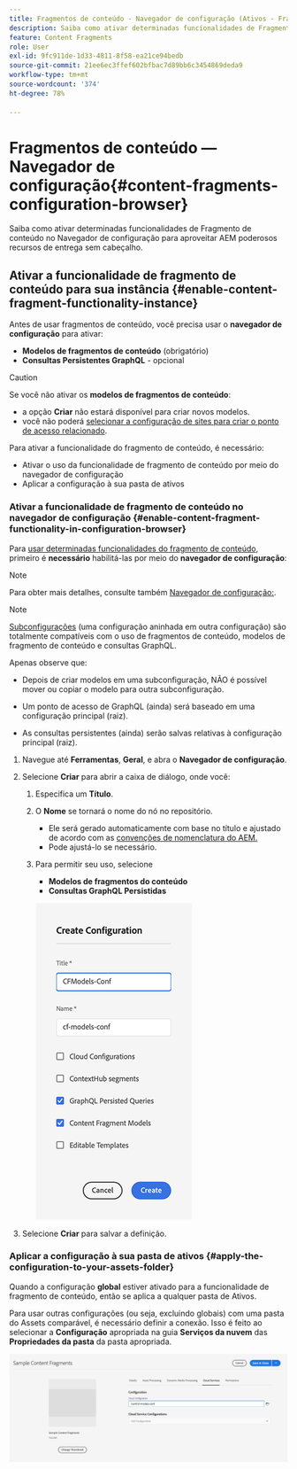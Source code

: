 ```yaml
---
title: Fragmentos de conteúdo - Navegador de configuração (Ativos - Fragmentos de conteúdo)
description: Saiba como ativar determinadas funcionalidades de Fragmento de conteúdo no Navegador de configuração para aproveitar AEM poderosos recursos de entrega sem cabeçalho.
feature: Content Fragments
role: User
exl-id: 9fc911de-1d33-4811-8f58-ea21ce94bedb
source-git-commit: 21ee6ec3ffef602bfbac7d89bb6c3454869deda9
workflow-type: tm+mt
source-wordcount: '374'
ht-degree: 78%

---
```


# Fragmentos de conteúdo — Navegador de configuração{#content-fragments-configuration-browser}

Saiba como ativar determinadas funcionalidades de Fragmento de conteúdo no Navegador de configuração para aproveitar AEM poderosos recursos de entrega sem cabeçalho.

## Ativar a funcionalidade de fragmento de conteúdo para sua instância {#enable-content-fragment-functionality-instance}

Antes de usar fragmentos de conteúdo, você precisa usar o **navegador de configuração** para ativar:

* **Modelos de fragmentos de conteúdo** (obrigatório)
* **Consultas Persistentes GraphQL** - opcional

>[!CAUTION]
>
>Se você não ativar os **modelos de fragmentos de conteúdo**:
>
>* a opção **Criar** não estará disponível para criar novos modelos.
>* você não poderá [selecionar a configuração de sites para criar o ponto de acesso relacionado](/help/headless/graphql-api/graphql-endpoint.md).


Para ativar a funcionalidade do fragmento de conteúdo, é necessário:

* Ativar o uso da funcionalidade de fragmento de conteúdo por meio do navegador de configuração
* Aplicar a configuração à sua pasta de ativos

### Ativar a funcionalidade de fragmento de conteúdo no navegador de configuração {#enable-content-fragment-functionality-in-configuration-browser}

Para [usar determinadas funcionalidades do fragmento de conteúdo](#creating-a-content-fragment-model), primeiro é **necessário** habilitá-las por meio do **navegador de configuração**:

>[!NOTE]
>
>Para obter mais detalhes, consulte também [Navegador de configuração:](/help/implementing/developing/introduction/configurations.md#using-configuration-browser).

>[!NOTE]
>
>[Subconfigurações](/help/implementing/developing/introduction/configurations.md#configuration-resolution) (uma configuração aninhada em outra configuração) são totalmente compatíveis com o uso de fragmentos de conteúdo, modelos de fragmento de conteúdo e consultas GraphQL.
>
>Apenas observe que:
>
>
>* Depois de criar modelos em uma subconfiguração, NÃO é possível mover ou copiar o modelo para outra subconfiguração.
>
>* Um ponto de acesso de GraphQL (ainda) será baseado em uma configuração principal (raiz).
>
>* As consultas persistentes (ainda) serão salvas relativas à configuração principal (raiz).



1. Navegue até **Ferramentas**, **Geral**, e abra o **Navegador de configuração**.

1. Selecione **Criar** para abrir a caixa de diálogo, onde você:

   1. Especifica um **Título**.
   1. O **Nome** se tornará o nome do nó no repositório.
      * Ele será gerado automaticamente com base no título e ajustado de acordo com as [convenções de nomenclatura do AEM.](/help/implementing/developing/introduction/naming-conventions.md)
      * Pode ajustá-lo se necessário.
   1. Para permitir seu uso, selecione
      * **Modelos de fragmentos do conteúdo**
      * **Consultas GraphQL Persistidas**

      ![Definir configuração](assets/cfm-conf-01.png)


1. Selecione **Criar** para salvar a definição.

<!-- 1. Select the location appropriate to your website. -->

### Aplicar a configuração à sua pasta de ativos {#apply-the-configuration-to-your-assets-folder}

Quando a configuração **global** estiver ativado para a funcionalidade de fragmento de conteúdo, então se aplica a qualquer pasta de Ativos.

Para usar outras configurações (ou seja, excluindo globais) com uma pasta do Assets comparável, é necessário definir a conexão. Isso é feito ao selecionar a **Configuração** apropriada na guia **Serviços da nuvem** das **Propriedades da pasta** da pasta apropriada.

![Aplicar configuração](assets/cfm-conf-02.png)
